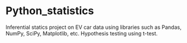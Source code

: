 # Python_statistics
Inferential statics project on EV car data using libraries such as Pandas, NumPy, SciPy, Matplotlib, etc.
Hypothesis testing using t-test.
